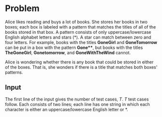 # Problem

Alice likes reading and buys a lot of books. She stores her books in two boxes; each box is labeled with a pattern that matches the titles of all of the books stored in that box. A pattern consists of only uppercase/lowercase English alphabet letters and stars (*). A star can match between zero and four letters. For example, books with the titles **GoneGirl** and **GoneTomorrow** can be put in a box with the pattern **Gone\*\***, but books with the titles **TheGoneGirl**, **Gonetomorrow**, and **GoneWithTheWind** cannot.

Alice is wondering whether there is any book that could be stored in either of the boxes. That is, she wonders if there is a title that matches both boxes' patterns.

## Input

The first line of the input gives the number of test cases, $T$. $T$ test cases follow. Each consists of two lines; each line has one string in which each character is either an uppercase/lowercase English letter or *.
